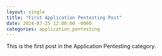```yaml
---
layout: single
title: "First Application Pentesting Post"
date: 2024-07-25 12:00:00 -0000
categories: application_pentesting
---
```

This is the first post in the Application Pentesting category.


